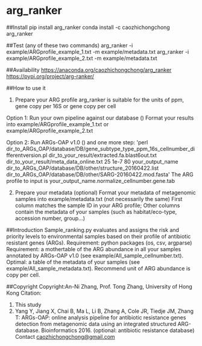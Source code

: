 # arg_ranker
##Install
pip install arg_ranker
conda install -c caozhichongchong arg_ranker 

##Test (any of these two commands)
arg_ranker -i example/ARGprofile_example_1.txt -m example/metadata.txt
arg_ranker -i example/ARGprofile_example_2.txt -m example/metadata.txt

##Availability
https://anaconda.org/caozhichongchong/arg_ranker
https://pypi.org/project/arg-ranker/

##How to use it
1. Prepare your ARG profile
arg_ranker is suitable for the units of ppm, gene copy per 16S or gene copy per cell

Option 1: Run your own pipeline against our database ()
Format your results into example/ARGprofile_example_1.txt or example/ARGprofile_example_2.txt

Option 2: Run ARGs-OAP v1.0 () and one more step:
'perl dir_to_ARGs_OAP/database/DB/gene_subtype_type_ppm_16s_cellnumber_differentversion.pl dir_to_your_result/extracted.fa.blast6out.txt dir_to_your_result/meta_data_online.txt 25 1e-7 80 your_output_name dir_to_ARGs_OAP/database/DB/other/structure_20160422.list dir_to_ARGs_OAP/database/DB/other/SARG-20160422.mod.fasta'
The ARG profile to input is your_output_name.normalize_cellnumber.gene.tab

2. Prepare your metadata (optional)
Format your metadata of metagenomic samples into example/metadata.txt (not necessarily the same)
First column matches the sample ID in your ARG profile;
Other columns contain the metadata of your samples (such as habitat/eco-type, accession number, group...)

##Introduction
Sample_ranking.py evaluates and assigns the risk and priority levels to environmental samples
based on their profile of antibiotic resistant genes (ARGs).
Requirement: python packages (os, csv, argparse)
Requirement: a mothertable of the ARG abundance in all your samples
annotated by ARGs-OAP v1.0 (see example/All_sample_cellnumber.txt).
Optimal: a table of the metadata of your samples (see example/All_sample_metadata.txt).
Recommend unit of ARG abundance is copy per cell.

##Copyright
Copyright:An-Ni Zhang, Prof. Tong Zhang, University of Hong Kong
Citation:
1. This study
2. Yang Y, Jiang X, Chai B, Ma L, Li B, Zhang A, Cole JR, Tiedje JM, Zhang T: ARGs-OAP: online analysis pipeline for antibiotic resistance genes detection from metagenomic data using an integrated structured ARG-database. Bioinformatics 2016. (optional: antibiotic resistance database)
Contact caozhichongchong@gmail.com
